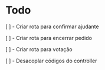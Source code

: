 # Todo

[ ] - Criar rota para confirmar ajudante

[ ] - Criar rota para encerrar pedido

[ ] - Criar rota para votação

[ ] - Desacoplar códigos do controller